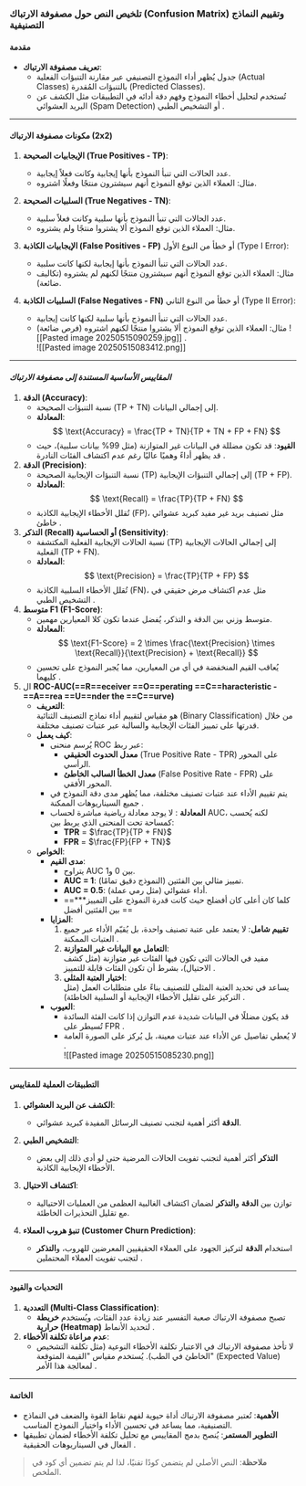 ### تلخيص النص حول **مصفوفة الارتباك (Confusion Matrix) وتقييم النماذج التصنيفية**  

#### **مقدمة**  
- **تعريف مصفوفة الارتباك**:  
  - جدول يُظهر أداء النموذج التصنيفي عبر مقارنة التنبؤات الفعلية (Actual Classes) بالتنبؤات المُقدرة (Predicted Classes).  
  - تُستخدم لتحليل أخطاء النموذج وفهم دقة أدائه في التطبيقات مثل الكشف عن البريد العشوائي (Spam Detection) أو التشخيص الطبي .  

---

#### **مكونات مصفوفة الارتباك (2x2)**  
1. **الإيجابيات الصحيحة (True Positives - TP)**:  
   - عدد الحالات التي تنبأ النموذج بأنها إيجابية وكانت فعلاً إيجابية.  
   - مثال: العملاء الذين توقع النموذج أنهم سيشترون منتجًا وفعلًا اشتروه.  

2. **السلبيات الصحيحة (True Negatives - TN)**:  
   - عدد الحالات التي تنبأ النموذج بأنها سلبية وكانت فعلاً سلبية.  
   - مثال: العملاء الذين توقع النموذج ألا يشتروا منتجًا ولم يشتروه.  

3. **الإيجابيات الكاذبة (False Positives - FP)** أو خطأ من النوع الأول (Type I Error):  
   - عدد الحالات التي تنبأ النموذج بأنها إيجابية لكنها كانت سلبية.  
   - مثال: العملاء الذين توقع النموذج أنهم سيشترون منتجًا لكنهم لم يشتروه (تكاليف ضائعة).  

4. **السلبيات الكاذبة (False Negatives - FN)** أو خطأ من النوع الثاني (Type II Error):  
   - عدد الحالات التي تنبأ النموذج بأنها سلبية لكنها كانت إيجابية.  
   - مثال: العملاء الذين توقع النموذج ألا يشتروا منتجًا لكنهم اشتروه (فرص ضائعة)
	   ![[Pasted image 20250515090259.jpg]] .  
     ![[Pasted image 20250515083412.png]]

---

#### ***المقاييس الأساسية المستندة إلى مصفوفة الارتباك***  
1. **الدقة (Accuracy)**:  
	- نسبة التنبؤات الصحيحة (TP + TN) إلى إجمالي البيانات.  
	- **المعادلة**:  
	  $$
	  \text{Accuracy} = \frac{TP + TN}{TP + TN + FP + FN}
	  $$
	- **القيود**: قد تكون مضللة في البيانات غير المتوازنة (مثل 99% بيانات سلبية)، حيث قد يظهر أداءً وهميًا عاليًا رغم عدم اكتشاف الفئات النادرة .    
2. **الدقة (Precision)**:  
	- نسبة التنبؤات الإيجابية الصحيحة (TP) إلى إجمالي التنبؤات الإيجابية (TP + FP).  
	- **المعادلة**:  
	  $$
	  \text{Recall} = \frac{TP}{TP + FN}
	  $$
	- تُقلل الأخطاء الإيجابية الكاذبة (FP)، مثل تصنيف بريد غير مفيد كبريد عشوائي خاطئ .  
3. **التذكر (Recall) أو الحساسية (Sensitivity)**:  
	- نسبة الحالات الإيجابية الفعلية المكتشفة (TP) إلى إجمالي الحالات الإيجابية الفعلية (TP + FN).  
	- **المعادلة**:  
	  $$
	  \text{Precision} = \frac{TP}{TP + FP}
	  $$  
	- تُقلل الأخطاء السلبية الكاذبة (FN)، مثل عدم اكتشاف مرض حقيقي في التشخيص الطبي .  
4. **متوسط F1 (F1-Score)**:  
	- متوسط وزني بين الدقة و التذكر، يُفضل عندما تكون كلا المعيارين مهمين.  
	- **المعادلة**:  
	  $$
	  \text{F1-Score} = 2 \times \frac{\text{Precision} \times \text{Recall}}{\text{Precision} + \text{Recall}}
	  $$
	- يُعاقب القيم المنخفضة في أي من المعيارين، مما يُجبر النموذج على تحسين كليهما .  
5. ال **ROC-AUC(==R==eceiver ==O==perating ==C==haracteristic - ==A==rea ==U==nder the ==C==urve)**  
	-  **التعريف**:  
	  هو مقياس لتقييم أداء نماذج التصنيف الثنائية (Binary Classification) من خلال قدرتها على تمييز   الفئات الإيجابية والسالبة عبر عتبات تصنيف مختلفة.  
	- **كيف يعمل**:  
		- يُرسم منحنى ROC عبر ربط:  
			- **معدل الحدوث الحقيقي** (True Positive Rate - TPR) على المحور الرأسي.  
			- **معدل الخطأ السالب الخاطئ** (False Positive Rate - FPR) على المحور الأفقي.  
		- يتم تقييم الأداء عند عتبات تصنيف مختلفة، مما يُظهر مدى دقة النموذج في جميع السيناريوهات الممكنة . 
		- **المعادلة** :
			  لا يوجد معادلة رياضية مباشرة لحساب AUC، لكنه يُحسب كمساحة تحت المنحنى الذي يربط بين:  
			- **TPR** = $\frac{TP}{TP + FN}$  
			- **FPR** = $\frac{FP}{FP + TN}$  
	- **الخواص**:  
		- **مدى القيم**:  
			- يتراوح AUC بين 0 و1.  
			- **AUC = 1**: تمييز مثالي بين الفئتين (النموذج دقيق تمامًا).  
			- **AUC = 0.5**: أداء عشوائي (مثل رمي عملة).  
			- ==***كلما كان أعلى كان أفضلح حيث كانت قدرة النموذج على التمييز بين الفئتين أفضل  ==
		- **المزايا**:  
			1. **تقييم شامل**:  لا يعتمد على عتبة تصنيف واحدة، بل يُقيّم الأداء عبر جميع العتبات الممكنة .  
			2. **التعامل مع البيانات غير المتوازنة**:  
				مفيد في الحالات التي تكون فيها الفئات غير متوازنة (مثل كشف الاحتيال)، بشرط أن تكون الفئات قابلة للتمييز .  
			3. **اختيار العتبة المثلى**:  
			   يساعد في تحديد العتبة المثلى للتصنيف بناءً على متطلبات العمل (مثل التركيز على تقليل الأخطاء الإيجابية أو السلبية الخاطئة) .  
		- **العيوب**:  
			- قد يكون مضللًا في البيانات شديدة عدم التوازن إذا كانت الفئة السائدة تُسيطر على FPR .  
			- لا يُعطي تفاصيل عن الأداء عند عتبات معينة، بل يُركز على الصورة العامة .  
![[Pasted image 20250515085230.png]]

---

#### **التطبيقات العملية للمقاييس**  
1. **الكشف عن البريد العشوائي**:  
   - **الدقة** أكثر أهمية لتجنب تصنيف الرسائل المفيدة كبريد عشوائي.  

2. **التشخيص الطبي**:  
   - **التذكر** أكثر أهمية لتجنب تفويت الحالات المرضية حتى لو أدى ذلك إلى بعض الأخطاء الإيجابية الكاذبة.  

3. **اكتشاف الاحتيال**:  
   - توازن بين **الدقة** و**التذكر** لضمان اكتشاف الغالبية العظمى من العمليات الاحتيالية مع تقليل التحذيرات الخاطئة.  

4. **تنبؤ هروب العملاء (Customer Churn Prediction)**:  
   - استخدام **الدقة** لتركيز الجهود على العملاء الحقيقيين المعرضين للهروب، و**التذكر** لتجنب تفويت العملاء المحتملين .  


---
#### **التحديات والقيود**  
1. **التعددية (Multi-Class Classification)**:  
	- تصبح مصفوفة الارتباك صعبة التفسير عند زيادة عدد الفئات، ويُستخدم **خريطة حرارية (Heatmap)** لتحديد الأنماط .  
2. **عدم مراعاة تكلفة الأخطاء**:  
	- لا تأخذ مصفوفة الارتباك في الاعتبار تكلفة الأخطاء النوعية (مثل تكلفة التشخيص الخاطئ في الطب). يُستخدم مقياس "القيمة المتوقعة" (Expected Value) لمعالجة هذا الأمر .  

---

#### **الخاتمة**  
- **الأهمية**: تُعتبر مصفوفة الارتباك أداة حيوية لفهم نقاط القوة والضعف في النماذج التصنيفية، مما يساعد في تحسين الأداء واختيار النموذج المناسب.  
- **التطوير المستمر**: يُنصح بدمج المقاييس مع تحليل تكلفة الأخطاء لضمان تطبيقها الفعال في السيناريوهات الحقيقية .  

> **ملاحظة**: النص الأصلي لم يتضمن كودًا تقنيًا، لذا لم يتم تضمين أي كود في الملخص.